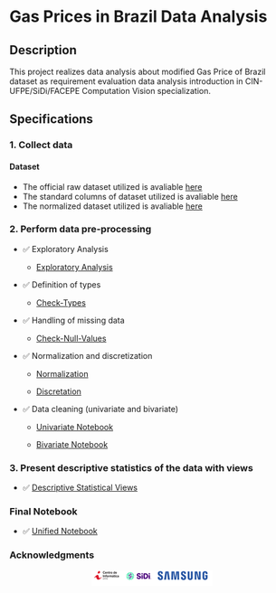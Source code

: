 # Gas Prices in Brazil Data Analysis


## Description
This project realizes data analysis about modified Gas Price of Brazil dataset as requirement evaluation data analysis introduction in CIN-UFPE/SiDi/FACEPE Computation Vision specialization.

## Specifications

### 1. Collect data

#### Dataset

- The official raw dataset utilized is avaliable [here](https://www.kaggle.com/matheusfreitag/gas-prices-in-brazil)
- The standard columns of dataset utilized is avaliable [here](https://github.com/02-data-analysis-cv-cin/gas-prices-brazil/blob/main/dataset/formated_gas_prices_brazil.csv)
- The normalized dataset utilized is avaliable [here](https://github.com/02-data-analysis-cv-cin/gas-prices-brazil/blob/main/dataset/norm_dist_gas_prices_brazil.csv)


### 2. Perform data pre-processing

- :white_check_mark: Exploratory Analysis

	- [Exploratory Analysis](https://github.com/02-data-analysis-cv-cin/gas-prices-brazil/blob/main/notebook/column_data_obtain.ipynb)
	
- :white_check_mark: Definition of types

	- [Check-Types](https://github.com/02-data-analysis-cv-cin/gas-prices-brazil/blob/main/notebook/remocao_null_normalizacao_imputacao.ipynb#Check-Types)
	
- :white_check_mark: Handling of missing data

	- [Check-Null-Values](https://github.com/02-data-analysis-cv-cin/gas-prices-brazil/blob/main/notebook/remocao_null_normalizacao_imputacao.ipynb#Check-Null-Values)

	
- :white_check_mark: Normalization and discretization

	- [Normalization](https://github.com/02-data-analysis-cv-cin/gas-prices-brazil/blob/main/notebook/remocao_null_normalizacao_imputacao.ipynb#Normalization)
	
	- [Discretation](https://github.com/02-data-analysis-cv-cin/gas-prices-brazil/blob/main/notebook/remocao_null_normalizacao_imputacao.ipynb#Discretation)

	
- :white_check_mark: Data cleaning (univariate and bivariate)

	- [Univariate Notebook](https://github.com/02-data-analysis-cv-cin/gas-prices-brazil/blob/main/notebook/estatisca_univariada.ipynb)
	
	- [Bivariate Notebook](https://github.com/02-data-analysis-cv-cin/gas-prices-brazil/blob/main/notebook/estatisca_bivariada.ipynb)

	
### 3. Present descriptive statistics of the data with views

-  :white_check_mark: [Descriptive Statistical Views](https://github.com/02-data-analysis-cv-cin/gas-prices-brazil/blob/main/notebook/views.ipynb)


###  Final Notebook

-  :white_check_mark: [Unified Notebook](https://github.com/02-data-analysis-cv-cin/gas-prices-brazil/blob/main/notebook/gas_price_in_brazil.ipynb)


### Acknowledgments

<p align="center">
<img src="https://github.com/02-data-analysis-cv-cin/gas-prices-brazil/blob/main/img/logo.png" alt="fomentadores"  class="center"/>
</p>
